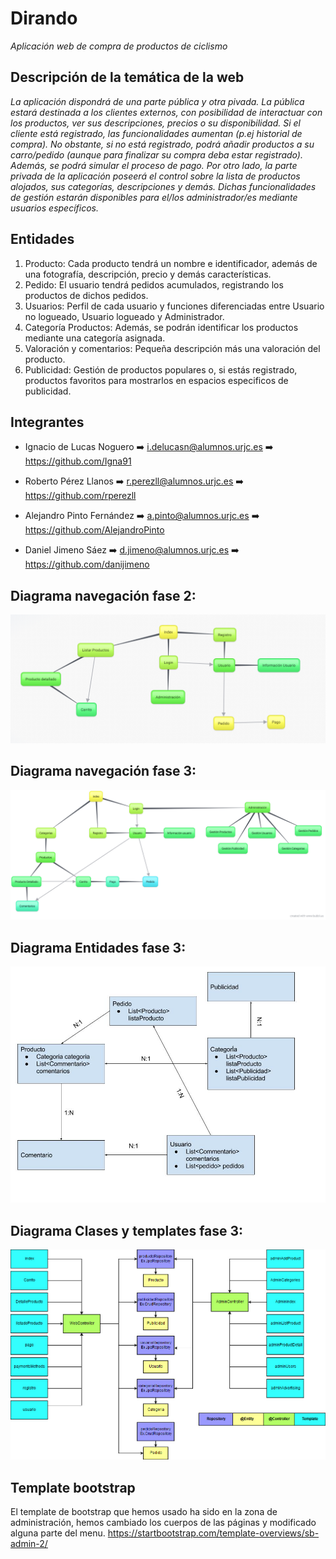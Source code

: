 # Dirando
*Aplicación web de compra de productos de ciclismo*

## Descripción de la temática de la web
*La aplicación dispondrá de una parte pública y otra pivada. La pública estará destinada a los clientes externos, con posibilidad de interactuar con los productos, ver sus descripciones, precios o su disponibilidad. Si el cliente está registrado, las funcionalidades aumentan (p.ej historial de compra). No obstante, si no está registrado, podrá añadir productos a su carro/pedido (aunque para finalizar su compra deba estar registrado). Además, se podrá simular el proceso de pago.
Por otro lado, la parte privada de la aplicación poseerá el control sobre la lista de productos alojados, sus categorías, descripciones y demás. Dichas funcionalidades de gestión estarán disponibles para el/los administrador/es mediante usuarios específicos.*

## Entidades
 1. Producto: Cada producto tendrá un nombre e identificador, además de una fotografía, descripción, precio y demás características.
 2. Pedido: El usuario tendrá pedidos acumulados, registrando los productos de dichos pedidos.
 3. Usuarios: Perfil de cada usuario y funciones diferenciadas entre Usuario no logueado, Usuario logueado y Administrador.
 4. Categoría Productos: Además, se podrán identificar los productos mediante una categoría asignada.
 5. Valoración y comentarios: Pequeña descripción más una valoración del producto.
 6. Publicidad: Gestión de productos populares o, si estás registrado, productos favoritos para mostrarlos en espacios especificos de publicidad.
 
## Integrantes
- Ignacio de Lucas Noguero  :arrow_right:  i.delucasn@alumnos.urjc.es   :arrow_right: https://github.com/Igna91

- Roberto Pérez Llanos    :arrow_right:    r.perezll@alumnos.urjc.es    :arrow_right: https://github.com/rperezll

- Alejandro Pinto Fernández :arrow_right:  a.pinto@alumnos.urjc.es    :arrow_right:   https://github.com/AlejandroPinto

- Daniel Jimeno Sáez       :arrow_right:   d.jimeno@alumnos.urjc.es   :arrow_right:   https://github.com/danijimeno

## Diagrama navegación fase 2: ##
![logo](https://github.com/danijimeno/Dirando/blob/master/Diagrama/DiagramaNavegacion.PNG)

## Diagrama navegación fase 3: ##
![logo](https://github.com/danijimeno/Dirando/blob/master/Diagrama/diagramaNav3.png)

## Diagrama Entidades fase 3: ##
![logo](https://github.com/danijimeno/Dirando/blob/master/Diagrama/diagramaEntidades.jpg)

## Diagrama Clases y templates fase 3: ##
![logo](https://github.com/danijimeno/Dirando/blob/master/Diagrama/diagramaClases.jpg)

## Template bootstrap ##
El template de bootstrap que hemos usado ha sido en la zona de administración, hemos cambiado los cuerpos de las páginas y modificado alguna parte del menu.
https://startbootstrap.com/template-overviews/sb-admin-2/

